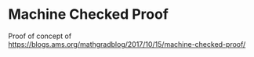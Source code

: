 # Machine Checked Proof

Proof of concept of https://blogs.ams.org/mathgradblog/2017/10/15/machine-checked-proof/
